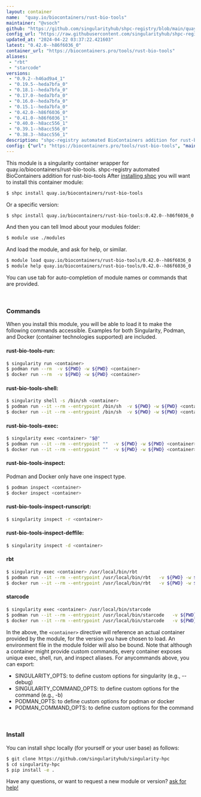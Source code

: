 ```yaml
---
layout: container
name:  "quay.io/biocontainers/rust-bio-tools"
maintainer: "@vsoch"
github: "https://github.com/singularityhub/shpc-registry/blob/main/quay.io/biocontainers/rust-bio-tools/container.yaml"
config_url: "https://raw.githubusercontent.com/singularityhub/shpc-registry/main/quay.io/biocontainers/rust-bio-tools/container.yaml"
updated_at: "2024-04-22 03:37:22.421603"
latest: "0.42.0--h86f6036_0"
container_url: "https://biocontainers.pro/tools/rust-bio-tools"
aliases:
 - "rbt"
 - "starcode"
versions:
 - "0.9.2--h46ad9a4_1"
 - "0.19.5--heda7bfa_0"
 - "0.18.1--heda7bfa_0"
 - "0.17.0--heda7bfa_0"
 - "0.16.0--heda7bfa_0"
 - "0.15.1--heda7bfa_0"
 - "0.42.0--h86f6036_0"
 - "0.41.0--h86f6036_1"
 - "0.40.0--h8acc556_1"
 - "0.39.1--h8acc556_0"
 - "0.38.3--h8acc556_1"
description: "shpc-registry automated BioContainers addition for rust-bio-tools"
config: {"url": "https://biocontainers.pro/tools/rust-bio-tools", "maintainer": "@vsoch", "description": "shpc-registry automated BioContainers addition for rust-bio-tools", "latest": {"0.42.0--h86f6036_0": "sha256:5a947560331c7a80623a06247daff06ef6a0e1a2bee76dc98ca390e2528d02bc"}, "tags": {"0.9.2--h46ad9a4_1": "sha256:7ab14141f8438fe52f5257e8a2d202fbd58841d129049ab9e2c87c862df601e2", "0.19.5--heda7bfa_0": "sha256:c2c4ccce7c0690f9321506856951db945d04e05a641b8afbedf7f330f7546ca7", "0.18.1--heda7bfa_0": "sha256:4b6c0f2249541c6f214c968139ab5c58fec35f39c6c2528214bbb617e66f4fdc", "0.17.0--heda7bfa_0": "sha256:7c2fd7f9f3e2ea4d007d54335286db897b14abafbf6d39ecd871a3badf100f67", "0.16.0--heda7bfa_0": "sha256:15762d3ffd9f0dd77a157f9fc6191dad0d68cb62ec63afc1a6f060817a0e87fd", "0.15.1--heda7bfa_0": "sha256:9852d1f1c4edc914898409f631911193e44aa7d1bcc9f003f8a922749a5b55b1", "0.42.0--h86f6036_0": "sha256:5a947560331c7a80623a06247daff06ef6a0e1a2bee76dc98ca390e2528d02bc", "0.41.0--h86f6036_1": "sha256:cbcf510caf2bdf1acc40ac96b13952e2cd39022534d12105c8e1ad71d52fc2a0", "0.40.0--h8acc556_1": "sha256:e3c005fd861ae91cfb8a46fcc245b9d59369a89340fada742cb74da6660988e8", "0.39.1--h8acc556_0": "sha256:20e00a601c9e745a307a9b6fcb1f39ad11930753b5d600ea5b59bdfb34049ebb", "0.38.3--h8acc556_1": "sha256:5ae30f30d00f22083b42e7996e8093a94e9ec3c1d8df2130b4ede1a53ab83939"}, "docker": "quay.io/biocontainers/rust-bio-tools", "aliases": {"rbt": "/usr/local/bin/rbt", "starcode": "/usr/local/bin/starcode"}}
---
```


This module is a singularity container wrapper for quay.io/biocontainers/rust-bio-tools.
shpc-registry automated BioContainers addition for rust-bio-tools
After [installing shpc](#install) you will want to install this container module:


```bash
$ shpc install quay.io/biocontainers/rust-bio-tools
```

Or a specific version:

```bash
$ shpc install quay.io/biocontainers/rust-bio-tools:0.42.0--h86f6036_0
```

And then you can tell lmod about your modules folder:

```bash
$ module use ./modules
```

And load the module, and ask for help, or similar.

```bash
$ module load quay.io/biocontainers/rust-bio-tools/0.42.0--h86f6036_0
$ module help quay.io/biocontainers/rust-bio-tools/0.42.0--h86f6036_0
```

You can use tab for auto-completion of module names or commands that are provided.

<br>

### Commands

When you install this module, you will be able to load it to make the following commands accessible.
Examples for both Singularity, Podman, and Docker (container technologies supported) are included.

#### rust-bio-tools-run:

```bash
$ singularity run <container>
$ podman run --rm  -v ${PWD} -w ${PWD} <container>
$ docker run --rm  -v ${PWD} -w ${PWD} <container>
```

#### rust-bio-tools-shell:

```bash
$ singularity shell -s /bin/sh <container>
$ podman run --it --rm --entrypoint /bin/sh  -v ${PWD} -w ${PWD} <container>
$ docker run --it --rm --entrypoint /bin/sh  -v ${PWD} -w ${PWD} <container>
```

#### rust-bio-tools-exec:

```bash
$ singularity exec <container> "$@"
$ podman run --it --rm --entrypoint ""  -v ${PWD} -w ${PWD} <container> "$@"
$ docker run --it --rm --entrypoint ""  -v ${PWD} -w ${PWD} <container> "$@"
```

#### rust-bio-tools-inspect:

Podman and Docker only have one inspect type.

```bash
$ podman inspect <container>
$ docker inspect <container>
```

#### rust-bio-tools-inspect-runscript:

```bash
$ singularity inspect -r <container>
```

#### rust-bio-tools-inspect-deffile:

```bash
$ singularity inspect -d <container>
```


#### rbt

```bash
$ singularity exec <container> /usr/local/bin/rbt
$ podman run --it --rm --entrypoint /usr/local/bin/rbt   -v ${PWD} -w ${PWD} <container> -c " $@"
$ docker run --it --rm --entrypoint /usr/local/bin/rbt   -v ${PWD} -w ${PWD} <container> -c " $@"
```


#### starcode

```bash
$ singularity exec <container> /usr/local/bin/starcode
$ podman run --it --rm --entrypoint /usr/local/bin/starcode   -v ${PWD} -w ${PWD} <container> -c " $@"
$ docker run --it --rm --entrypoint /usr/local/bin/starcode   -v ${PWD} -w ${PWD} <container> -c " $@"
```



In the above, the `<container>` directive will reference an actual container provided
by the module, for the version you have chosen to load. An environment file in the
module folder will also be bound. Note that although a container
might provide custom commands, every container exposes unique exec, shell, run, and
inspect aliases. For anycommands above, you can export:

 - SINGULARITY_OPTS: to define custom options for singularity (e.g., --debug)
 - SINGULARITY_COMMAND_OPTS: to define custom options for the command (e.g., -b)
 - PODMAN_OPTS: to define custom options for podman or docker
 - PODMAN_COMMAND_OPTS: to define custom options for the command

<br>

### Install

You can install shpc locally (for yourself or your user base) as follows:

```bash
$ git clone https://github.com/singularityhub/singularity-hpc
$ cd singularity-hpc
$ pip install -e .
```

Have any questions, or want to request a new module or version? [ask for help!](https://github.com/singularityhub/singularity-hpc/issues)
